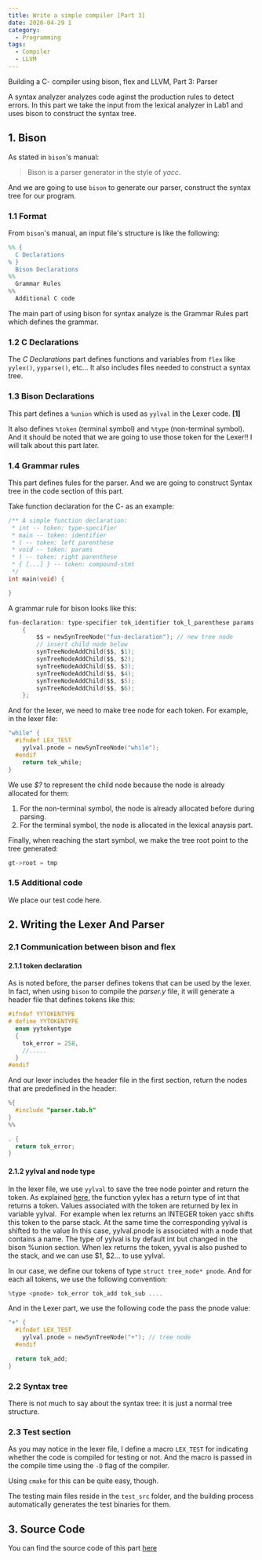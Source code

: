 ```yaml
---
title: Write a simple compiler [Part 3]
date: 2020-04-29 1
category:
  - Programming
tags:
  - Compiler
  - LLVM
---
```


Building a C- compiler using bison, flex and LLVM, Part 3: Parser

<!-- more -->

A syntax analyzer analyzes code aginst the production rules to detect errors. In this part we take the input from the lexical analyzer in Lab1 and uses bison to construct the syntax tree.

## 1. Bison

As stated in `bison`'s manual:

> Bison is a parser generator in the style of _yacc_.

And we are going to use `bison` to generate our parser, construct the syntax tree for our program.

### 1.1 Format

From `bison`'s manual, an input file's structure is like the following:

```yacc
%% {
  C Declarations
% }
  Bison Declarations
%%
  Grammar Rules
%%
  Additional C code
```

The main part of using bison for syntax analyze is the Grammar Rules part which defines the grammar.

### 1.2 C Declarations

The _C Declarations_ part defines functions and variables from `flex` like `yylex()`, `yyparse()`, etc... It also includes files needed to construct a syntax tree.

### 1.3 Bison Declarations

This part defines a `%union` which is used as `yylval` in the Lexer code. __\[1\]__

It also defines `%token` (terminal symbol) and `%type` (non-terminal symbol). And it should be noted that we are going to use those token for the Lexer!! I will talk about this part later.

### 1.4 Grammar rules

This part defines fules for the parser. And we are going to construct Syntax tree in the code section of this part.

Take function declaration for the C- as an example:

```c
/** A simple function declaration:
 * int -- token: type-specifier
 * main -- token: identifier
 * ( -- token: left parenthese
 * void -- token: params
 * ) -- token: right parenthese
 * { [...] } -- token: compound-stmt
 */
int main(void) {

}
```

A grammar rule for bison looks like this:

```c
fun-declaration: type-specifier tok_identifier tok_l_parenthese params tok_r_parenthese compound-stmt // we specify the grammar rules
    {
        $$ = newSynTreeNode("fun-declaration"); // new tree node
        // insert child node below
        synTreeNodeAddChild($$, $1);
        synTreeNodeAddChild($$, $2);
        synTreeNodeAddChild($$, $3);
        synTreeNodeAddChild($$, $4);
        synTreeNodeAddChild($$, $5);
        synTreeNodeAddChild($$, $6);
    };
```

And for the lexer, we need to make tree node for each token. For example, in the lexer file:

```c
"while" {
  #ifndef LEX_TEST
    yylval.pnode = newSynTreeNode("while");
  #endif
    return tok_while;
}
```

We use _$?_ to represent the child node because the node is already allocated for them:

1. For the non-terminal symbol, the node is already allocated before during parsing.
2. For the terminal symbol, the node is allocated in the lexical anaysis part. 

Finally, when reaching the start symbol, we make the tree root point to the tree generated:

```c
gt->root = tmp
```

### 1.5 Additional code

We place our test code here.

## 2. Writing the Lexer And Parser

### 2.1 Communication between bison and flex

#### 2.1.1 token declaration

As is noted before, the parser defines tokens that can be used by the lexer. In fact, when using `bison` to compile the _parser.y_ file, it will generate a header file that defines tokens like this:

```c
#ifndef YYTOKENTYPE
# define YYTOKENTYPE
  enum yytokentype
  {
    tok_error = 258,
    //.....
  }
#endif
```

And our lexer includes the header file in the first section, return the nodes that are predefined in the header:

```c
%{
  #include "parser.tab.h"
}
%%

. {
  return tok_error;
}
```

#### 2.1.2 yylval and node type

In the lexer file, we use `yylval` to save the tree node pointer and return the token. As explained [here](https://www.epaperpress.com/lexandyacc/pry1.html), the function yylex has a return type of int that returns a token. Values associated with the token are returned by lex in variable yylval.
 For example when lex returns an INTEGER token yacc shifts this token to the parse stack. At the same time the corresponding yylval is shifted to the value
In this case, yylval.pnode is associated with a node that contains a name. The type of yylval is by default int but changed in the bison %union
section. When lex returns the token, yyval is also pushed to the stack, and we can use $1, $2... to use yylval.

In our case, we define our tokens of type `struct tree_node* pnode`. And for each all tokens, we use the following convention:

```c
%type <pnode> tok_error tok_add tok_sub ....
```

And in the Lexer part, we use the following code the pass the pnode value:

```c
"+" {
  #ifndef LEX_TEST
    yylval.pnode = newSynTreeNode("+"); // tree node
  #endif

  return tok_add;
}
```

### 2.2 Syntax tree

There is not much to say about the syntax tree: it is just a normal tree structure.

### 2.3 Test section

As you may notice in the lexer file, I define a macro `LEX_TEST` for indicating whether the code is compiled for testing or not. And the macro is passed in the compile time using the `-D` flag of the compiler.

Using `cmake` for this can be quite easy, though.

The testing main files reside in the `test_src` folder, and the building process automatically generates the test binaries for them.

## 3. Source Code

You can find the source code of this part [here](https://github.com/hellobbn/cminusc/tree/dafb2c514d9494c74384f9b80642835ed10f3d93)
